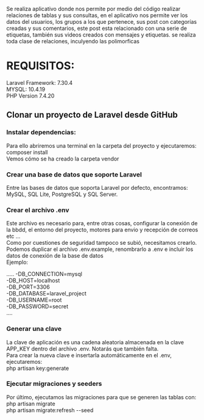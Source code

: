 <p>
Se realiza aplicativo donde nos permite por medio del código realizar relaciones de tablas y sus consultas, en el aplicativo nos permite ver los datos del usuarios, los grupos a los que pertenece, sus post con categorías creadas y sus comentarios, este post esta relacionado con una serie de etiquetas, también sus videos creados con mensajes y etiquetas.  se realiza toda clase de relaciones, inculyendo las polimorficas 
</p>   

<h1>REQUISITOS:</h1>
Laravel Framework: 7.30.4<br>
MYSQL: 10.4.19<br>
PHP Version 7.4.20<br>

<h2>Clonar un proyecto de Laravel desde GitHub</h2>
<h3>Instalar dependencias:</h3>
Para ello abriremos una terminal en la carpeta del proyecto y ejecutaremos: composer install<br>
Vemos cómo se ha creado la carpeta vendor<br>

<h3>Crear una base de datos que soporte Laravel</h3>
Entre las bases de datos que soporta Laravel por defecto, encontramos: MySQL, SQL Lite, PostgreSQL y SQL Server.<br>

<h3>Crear el archivo .env</h3>
Este archivo es necesario para, entre otras cosas, configurar la conexión de la bbdd, el entorno del proyecto, motores para envio y recepción de correos etc …<br>
Como por cuestiones de seguridad tampoco se subió, necesitamos crearlo.<br>
Podemos duplicar el archivo .env.example, renombrarlo a .env e incluir los datos de conexión de la base de datos<br>
Ejemplo:<br>

..... 
-DB_CONNECTION=mysql<br>
-DB_HOST=localhost<br>
-DB_PORT=3306<br>
-DB_DATABASE=laravel_project<br>
-DB_USERNAME=root<br>
-DB_PASSWORD=secret<br>
....

<h3>Generar una clave</h3>
La clave de aplicación es una cadena aleatoria almacenada en la clave APP_KEY dentro del archivo .env. Notarás que también falta.<br>
Para crear la nueva clave e insertarla automáticamente en el .env, ejecutaremos:<br>
php artisan key:generate<br>

<h3>Ejecutar migraciones y seeders</h3>
Por último, ejecutamos las migraciones para que se generen las tablas con:<br>
php artisan migrate<br>
php artisan migrate:refresh --seed

